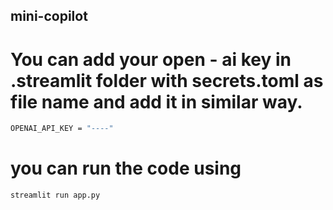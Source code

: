 ## mini-copilot

# You can add your open - ai key in .streamlit folder with secrets.toml as file name and add it in similar way.
```bash
OPENAI_API_KEY = "----"
```


# you can run the code using
```bash
streamlit run app.py
```

